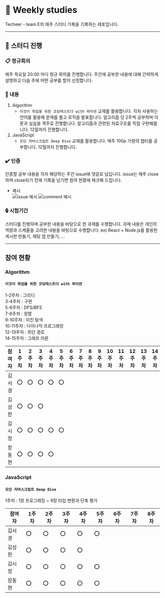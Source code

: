 # :book: Weekly studies

Techeer - team E의 매주 스터디 기록을 기록하는 레포입니다.

---

## :mega: 스터디 진행

### :clipboard: 정규회의

매주 목요일 20:00 마다 정규 회의를 진행합니다. 주간에 공부한 내용에 대해 간략하게 설명하고 다음 주에 어떤 공부를 할지 선정합니다.

### :pencil: 내용

1. Algorithm
   - `이것이 취업을 위한 코딩테스트다 with 파이썬` 교재를 활용합니다. 각자 사용하는 언어를 활용해 문제를 풀고 로직을 발표합니다. 알고리즘 당 2주씩 공부하며 이론과 실습을 격주로 진행합니다. 알고리즘과 관련된 자료구조를 직접 구현해봅니다. 12월까지 진행합니다.
2. JavaScript
   - `모던 자바스크립트 Deep Dive` 교재를 활용합니다. 매주 100p 가량의 챕터를 공부합니다. 12월까지 진행합니다.

### :heavy_check_mark: 인증

인증할 공부 내용을 각자 해당하는 주간 issue에 댓글로 남깁니다. issue는 매주 close하며 close되기 전에 기록을 남기면 참여 현황에 체크해 드립니다.
- 예시  
![issue 예시](https://user-images.githubusercontent.com/55067949/132085203-b11a7191-e9c2-465a-b9e6-ffd2fcec4856.png)
![comment 예시](https://user-images.githubusercontent.com/55067949/132115495-b93e2bb1-e4bb-4bdc-a197-bda6e9b6b3a7.png)

### :lock: 시험기간

스터디를 진행하며 공부한 내용을 바탕으로 한 과제를 수행합니다. 과제 내용은 개인의 역량과 스케줄을 고려한 내용을 바탕으로 수행합니다. ex) React + Node.js를 활용한 게시판 만들기, 채팅 앱 만들기, ...

---

## 참여 현황

### Algorithm

#### `이것이 취업을 위한 코딩테스트다 with 파이썬`
1-2주차 : 그리디  
3-4주차 : 구현  
5-6주차 : DFS/BFS  
7-8주차 : 정렬  
9-10주차 : 이진 탐색  
10-11주차 : 다이나믹 프로그래밍  
12-13주차 : 최단 경로  
14-15주차 : 그래프 이론  

| 참여자 | 1주차 | 2주차 | 3주차 | 4주차 | 5주차 | 6주차 | 7주차 | 8주차 | 9주차 | 10주차 | 11주차 | 12주차 | 13주차 | 14주차 | 15주차 |
| --- | --- | --- | --- | --- | --- | --- | --- | --- | --- | --- | --- | --- | --- | --- | --- |
| 김서경 |⭕|⭕|⭕|⭕|⭕|||||||||||
| 김성한 |⭕|⭕|⭕|||||||||||||
| 김시정 |⭕|⭕|⭕|⭕|⭕|||||||||||
| 장동현 |⭕|⭕|⭕|⭕||||||||||||

### JavaScript

#### `모던 자바스크립트 Deep Dive`
1주차 : 1장 프로그래밍 ~ 9장 타입 변환과 단축 평가  

| 참여자 | 1주차 | 2주차 | 3주차 | 4주차 | 5주차 | 6주차 | 7주차 | 8주차 |
| --- | --- | --- | --- | --- | --- | --- | --- | --- |
| 김서경 |⭕|⭕|⭕|⭕|⭕||||
| 김성한 |⭕|⭕|⭕|⭕|||||
| 김시정 |⭕|⭕|⭕|⭕|⭕||||
| 장동현 |⭕|⭕|⭕|⭕|⭕||||
